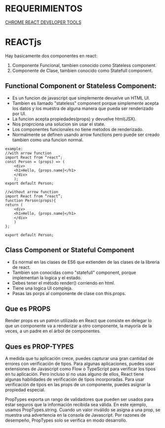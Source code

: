 # REQUERIMIENTOS

[CHROME REACT DEVELOPER TOOLS](https://chrome.google.com/webstore/detail/react-developer-tools/fmkadmapgofadopljbjfkapdkoienihi?hl=es)

# REACTjs

Hay basicamente dos componentes en react:

1. Componente Funcional, tambien conocido como Stateless component.
2. Componente de Clase, tambien conocido como Statefull component.

## Functional Component or Stateless Component:

- Es un funcion de javascript que simplemente devuelve un HTML UI.
- Tambien es llamado "stateless" component porque simplemente acepta los datos y los muestra
  de alguna manera que pueda ser renderizado por UI.
- La funcion acepta propiedades(props) y devuelve html(JSX).
- Nos proprciona una solucion sin usar el state.
- Los componentes funcionales no tiene metodos de renderizado.
- Normalmente se definen usando arrow functions pero puede ser creado tambien como una funcion normal.

```
example:
//with arrow function
import React from “react”;
const Person = (props) => (
    <div>
    <h1>Hello, {props.name}</h1>
    </div>
    );
export default Person;

//without arrow function
import React from “react”;
function Person(props){
return (
    <div>
    <h1>Hello, {props.name}</h1>
    </div>
    )
};

export default Person;
```

## Class Component or Stateful Component

- Es normal en las clases de ES6 que extienden de las clases de la libreria de react.
- Tambien son conocidas como "statefull" component, porque implementan la logica y el estado.
- Debes tener el método render() corriendo en html.
- Tiene una logica UI compleja.
- Pasas las porps al componente de clase con this.props.

## Que es PROPS

Render props es un patrón utilizado en React que consiste en delegar lo que un componente va a renderizar a otro componente, la mayoría de la veces, a un padre en el árbol de componentes.

## Ques es PROP-TYPES

A medida que tu aplicación crece, puedes capturar una gran cantidad de errores con verificación de tipos. Para algunas aplicaciones, puedes usar extensiones de Javascript como Flow o TypeScript para verificar los tipos en tu aplicación. Pero incluso si no usas alguno de ellos, React tiene algunas habilidades de verificación de tipos incorporadas. Para usar verificación de tipos en las props de un componente, puedes asignar la propiedad especial.

PropTypes exporta un rango de validadores que pueden ser usados para estar seguros que la información recibida sea válida. En este ejemplo, usamos PropTypes.string. Cuando un valor inválido se asigna a una prop, se muestra una advertencia en la consola de Javascript. Por razones de desempeño, PropTypes solo se verifica en modo desarrollo.
